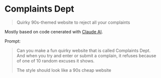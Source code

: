 # Complaints Dept
> Quirky 90s-themed website to reject all your complaints

Mostly based on code cenerated with [Claude AI](https://claude.ai).

Prompt:

> Can you make a fun quirky website that is called Complaints Dept. And when you try and enter or submit a complain, it refuses because of one of 10 random excuses it shows.
> 
> The style should look like a 90s cheap website
